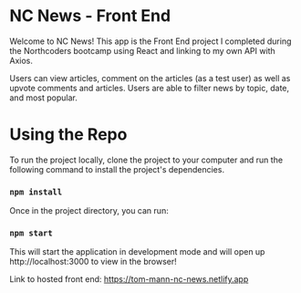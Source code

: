 # NC News - Front End

Welcome to NC News! This app is the Front End project I completed during the Northcoders bootcamp using React and linking to my own API with Axios.

Users can view articles, comment on the articles (as a test user) as well as upvote comments and articles. Users are able to filter news by topic, date, and most popular.

# Using the Repo

To run the project locally, clone the project to your computer and run the following command to install the project's dependencies.

### `npm install`

Once in the project directory, you can run:

### `npm start`

This will start the application in development mode and will open up http://localhost:3000 to view in the browser!

Link to hosted front end: https://tom-mann-nc-news.netlify.app
